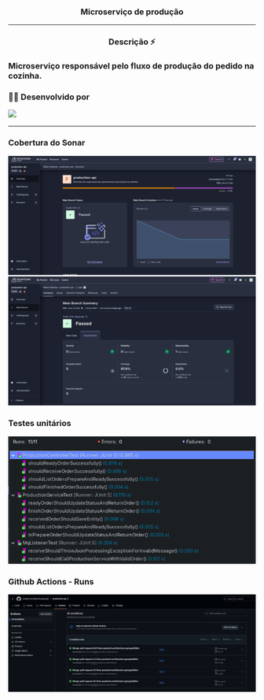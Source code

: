 <h3 align="center">Microserviço de produção</h3>
<hr>

<h3 align="center">Descrição ⚡</h3>

<h3>Microserviço responsável pelo fluxo de produção do pedido na cozinha.
<h3>

### 👨‍💼 Desenvolvido por

![](https://img.shields.io/badge/RM358148-Wiliam%20Hatimine-blue)


<hr>

### Cobertura do Sonar
![Sonar Cloud](./assets/sonar_cloud.png)
<br />
![Code Coverage](./assets/sonar_coverage.png)


### Testes unitários

![Unit Tests](./assets/unit-tests.png)


 
### Github Actions - Runs

![Github Actions Runs](./assets/github_actions_run.png)
